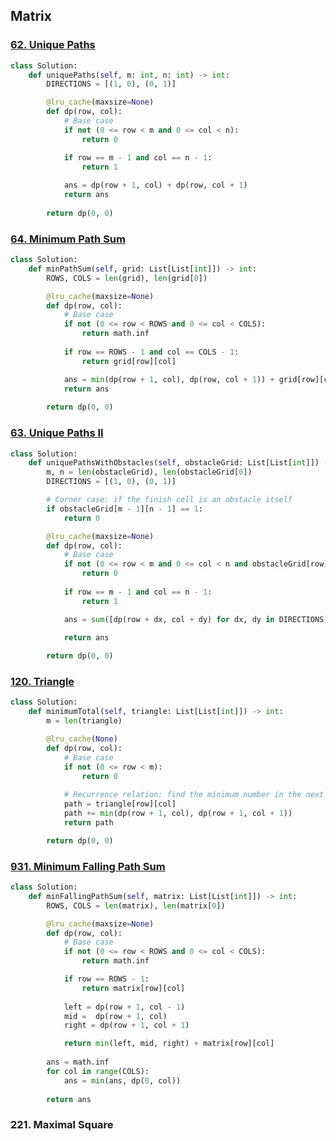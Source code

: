 ## Matrix

### [62. Unique Paths](https://github.com/quananhle/Python/tree/main/Software%20Engineering%20Practicing/Leetcode/Leetcode%2075/Level%201/Day%2011%20-%20Dynamic%20Programming/62.%20Unique%20Paths)

```Python
class Solution:
    def uniquePaths(self, m: int, n: int) -> int:
        DIRECTIONS = [(1, 0), (0, 1)]

        @lru_cache(maxsize=None)
        def dp(row, col):
            # Base case
            if not (0 <= row < m and 0 <= col < n):
                return 0

            if row == m - 1 and col == n - 1:
                return 1
            
            ans = dp(row + 1, col) + dp(row, col + 1)
            return ans
        
        return dp(0, 0)
```

### [64. Minimum Path Sum](https://github.com/quananhle/Python/tree/main/Software%20Engineering%20Practicing/Leetcode/Goldman%20Sachs/64.%20Minimum%20Path%20Sum)

```Python
class Solution:
    def minPathSum(self, grid: List[List[int]]) -> int:
        ROWS, COLS = len(grid), len(grid[0])

        @lru_cache(maxsize=None)
        def dp(row, col):
            # Base case
            if not (0 <= row < ROWS and 0 <= col < COLS):
                return math.inf
            
            if row == ROWS - 1 and col == COLS - 1:
                return grid[row][col]

            ans = min(dp(row + 1, col), dp(row, col + 1)) + grid[row][col]
            return ans
        
        return dp(0, 0)
```

### [63. Unique Paths II](https://github.com/quananhle/Python/tree/main/Software%20Engineering%20Practicing/Concepts/Dynamic%20Programming/DP%20for%20Paths%20in%20a%20Matrix/63.%20Unique%20Paths%20II)

```Python
class Solution:
    def uniquePathsWithObstacles(self, obstacleGrid: List[List[int]]) -> int:
        m, n = len(obstacleGrid), len(obstacleGrid[0])
        DIRECTIONS = [(1, 0), (0, 1)]

        # Corner case: if the finish cell is an obstacle itself
        if obstacleGrid[m - 1][n - 1] == 1:
            return 0

        @lru_cache(maxsize=None)
        def dp(row, col):
            # Base case
            if not (0 <= row < m and 0 <= col < n and obstacleGrid[row][col] != 1):
                return 0
            
            if row == m - 1 and col == n - 1:
                return 1

            ans = sum([dp(row + dx, col + dy) for dx, dy in DIRECTIONS])

            return ans
        
        return dp(0, 0)
```

### [120. Triangle](https://github.com/quananhle/Python/tree/main/Software%20Engineering%20Practicing/Study%20Plan/Algorithm/Algorithm%20I/Day%2012%20-%20Dynamic%20Programming/120.%20Triangle)

```Python
class Solution:
    def minimumTotal(self, triangle: List[List[int]]) -> int:
        m = len(triangle)

        @lru_cache(None)
        def dp(row, col):
            # Base case
            if not (0 <= row < m):
                return 0
            
            # Recurrence relation: find the minimum number in the next row to add to the final output
            path = triangle[row][col]
            path += min(dp(row + 1, col), dp(row + 1, col + 1))
            return path

        return dp(0, 0)
```

### [931. Minimum Falling Path Sum](https://github.com/quananhle/Python/tree/main/Software%20Engineering%20Practicing/Concepts/Dynamic%20Programming/DP%20for%20Paths%20in%20a%20Matrix/931.%20Minimum%20Falling%20Path%20Sum)

```Python
class Solution:
    def minFallingPathSum(self, matrix: List[List[int]]) -> int:
        ROWS, COLS = len(matrix), len(matrix[0])

        @lru_cache(maxsize=None)
        def dp(row, col):
            # Base case
            if not (0 <= row < ROWS and 0 <= col < COLS):
                return math.inf

            if row == ROWS - 1:
                return matrix[row][col]
            
            left = dp(row + 1, col - 1)
            mid =  dp(row + 1, col)
            right = dp(row + 1, col + 1)

            return min(left, mid, right) + matrix[row][col]
        
        ans = math.inf
        for col in range(COLS):
            ans = min(ans, dp(0, col))
        
        return ans
```

### 221. Maximal Square

```Python

```
